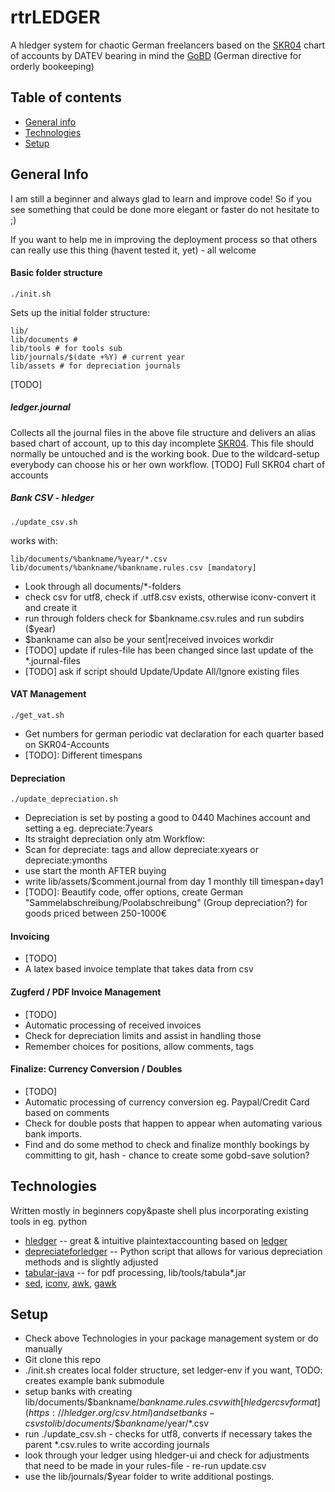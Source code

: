 # rtrLEDGER

A hledger system for chaotic German freelancers based on the [SKR04](https://www.datev.de/web/de/datev-shop/material/skr-04-englisch/) chart of accounts by DATEV bearing in mind the [GoBD](https://billwerk.io/subscription_economy/gobd-overview-and-practical-guidelines-of-the-german-directive/) (German directive for orderly bookeeping)

## Table of contents
* [General info](#general-info)
* [Technologies](#technologies)
* [Setup](#setup)


## General Info

I am still a beginner and always glad to learn and improve code! So if you see something that could be done more elegant or faster do not hesitate to ;)

If you want to help me in improving the deployment process so that others can really use this thing (havent tested it, yet) - all welcome

#### Basic folder structure
    
    ./init.sh

Sets up the initial folder structure:

    lib/
    lib/documents #
    lib/tools # for tools sub
    lib/journals/$(date +%Y) # current year
    lib/assets # for depreciation journals

[TODO] 

##### ledger.journal

Collects all the journal files in the above file structure and delivers an alias based chart of account, up to this day incomplete [SKR04](https://www.datev.de/web/de/datev-shop/material/skr-04-englisch/). This file should normally be untouched and is the working book. Due to the wildcard-setup everybody can choose his or her own workflow.
[TODO] Full SKR04 chart of accounts

##### Bank CSV - hledger

    ./update_csv.sh

works with:

    lib/documents/%bankname/%year/*.csv
    lib/documents/%bankname/%bankname.rules.csv [mandatory]
    

* Look through all documents/*-folders
* check csv for utf8, check if .utf8.csv exists, otherwise iconv-convert it and create it
* run through folders check for \$bankname.csv.rules and run subdirs ($year)
* \$bankname can also be your sent|received invoices workdir
* [TODO] update if rules-file has been changed since last update of the *.journal-files
* [TODO] ask if script should Update/Update All/Ignore existing files

#### VAT Management 

    ./get_vat.sh

* Get numbers for german periodic vat declaration for each quarter based on SKR04-Accounts
* [TODO]: Different timespans

#### Depreciation
    ./update_depreciation.sh
* Depreciation is set by posting a good to 0440 Machines account and setting a eg. depreciate:7years
* Its straight depreciation only atm
Workflow:
* Scan for depreciate: tags and allow depreciate:xyears or depreciate:ymonths
* use start the month AFTER buying
* write lib/assets/$comment.journal from day 1 monthly till timespan+day1 
* [TODO]: Beautify code, offer options, create German "Sammelabschreibung/Poolabschreibung" (Group depreciation?) for goods priced between 250-1000€

#### Invoicing
* [TODO]
* A latex based invoice template that takes data from csv

#### Zugferd / PDF Invoice Management
* [TODO]
* Automatic processing of received invoices
* Check for depreciation limits and assist in handling those
* Remember choices for positions, allow comments, tags

#### Finalize: Currency Conversion / Doubles 
* [TODO]
* Automatic processing of currency conversion eg. Paypal/Credit Card based on comments
* Check for double posts that happen to appear when automating various bank imports.
* Find and do some method to check and finalize monthly bookings by committing to git, hash  - chance to create some gobd-save solution?

## Technologies

Written mostly in beginners copy&paste shell plus incorporating existing tools in eg. python

* [hledger](hledger.org) -- great & intuitive plaintextaccounting based on [ledger](https://www.ledger-cli.org/)
* [depreciateforledger](https://github.com/tazzben/DepreciateForLedger/) -- Python script that allows for various depreciation methods and is slightly adjusted
* [tabular-java](https://github.com/tabulapdf/tabula-java) -- for pdf processing, lib/tools/tabula*.jar
* [sed](https://linux.die.net/man/1/sed), [iconv](https://linux.die.net/man/1/iconv), [awk](https://linux.die.net/man/1/awk), [gawk](https://www.gnu.org/software/gawk/manual/)

## Setup

* Check above Technologies in your package management system or do manually
* Git clone this repo
* ./init.sh creates local folder structure, set ledger-env if you want, TODO: creates example bank submodule
* setup banks with creating lib/documents/\$bankname/$bankname.rules.csv with [hledger csv format](https://hledger.org/csv.html) and set banks-csvs to lib/documents/\$bankname/$year/*.csv
* run ./update_csv.sh - checks for utf8, converts if necessary takes the parent *.csv.rules to write according journals
* look through your ledger using hledger-ui and check for adjustments that need to be made in your rules-file - re-run update.csv
* use the lib/journals/$year folder to write additional postings. 

